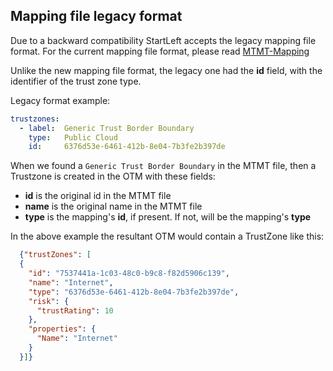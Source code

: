 ## Mapping file legacy format

Due to a backward compatibility StartLeft accepts the legacy mapping file format.
For the current mapping file format, please read [MTMT-Mapping](../MTMT-Mapping.md)



Unlike the new mapping file format, the legacy one had the **id** field,
with the identifier of the trust zone type.

Legacy format example:
```yaml
trustzones:
  - label:  Generic Trust Border Boundary
    type:   Public Cloud
    id:     6376d53e-6461-412b-8e04-7b3fe2b397de
```

When we found a `Generic Trust Border Boundary` in the MTMT file, then a Trustzone is created
in the OTM with these fields:
- **id** is the original id in the MTMT file
- **name** is the original name in the MTMT file
- **type** is the mapping's **id**, if present. If not, will be the mapping's **type**

In the above example the resultant OTM would contain a TrustZone like this:
```json
  {"trustZones": [
  {
    "id": "7537441a-1c03-48c0-b9c8-f82d5906c139",
    "name": "Internet",
    "type": "6376d53e-6461-412b-8e04-7b3fe2b397de",
    "risk": {
      "trustRating": 10
    },
    "properties": {
      "Name": "Internet"
    }
  }]}
```